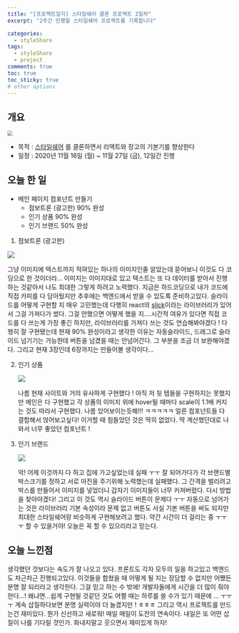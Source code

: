 ```yaml
---
title: "[프로젝트일지] 스타일쉐어 클론 프로젝트 2일차"
excerpt: "2주간 진행할 스타일쉐어 프로젝트를 기록합니다"

categories:
  - styleShare
tags:
  - styleShare
  - project
comments: true
toc: true
toc_sticky: true
# other options
---
```


## 개요

<img src="https://i.ibb.co/h2xWRXL/2020-11-16-6-27-04.png" style="zoom:67%;" />

- 목적 : [스타일쉐어](https://www.styleshare.kr/) 를 클론하면서 리액트와 장고의 기본기를 향상한다
- 일정 : 2020년 11월 16일 (월) ~ 11월 27일 (금), 12일간 진행

## 오늘 한 일

- 메인 페이지 컴포넌트 만들기
  - 점보트론 (광고판) 90% 완성
  - 인기 상품 90% 완성
  - 인기 브랜드 50% 완성



1. 점보트론 (광고판)
   
<img src="https://i.ibb.co/HTQ8c0c/ezgif-com-gif-maker.gif" />
   

   
   그냥 이미지에 텍스트까지 적혀있는 하나의 이미지인줄 알았는데 뜯어보니 이것도 다 코딩으로 한 것이더라... 이미지는 이미지대로 있고 텍스트는 또 다 데이터를 받아서 진행하는 것같아서 나도 최대한 그렇게 하려고 노력했다. 지금은 하드코딩으로 내가 코드에 직접 카피를 다 담아뒀지만 추후에는 백엔드에서 받을 수 있도록 준비하고있다. 슬라이드를 어떻게 구현할 지 매우 고민했는데 다행히 react의 [slick](https://react-slick.neostack.com/)이라는 라이브러리가 있어서 그걸 가져다가 썼다. 그걸 안했으면 어떻게 했을 지....시간적 여유가 있다면 직접 코드를 다 쓰는게 가장 좋긴 하지만, 라이브러리를 가져다 쓰는 것도 연습해봐야겠다 ! 다행히 잘 구현됐는데 현재 90% 완성이라고 생각한 이유는 자동슬라이드, 드래그로 슬라이드 넘기기는 가능한데 버튼을 넘겼을 때는 안넘어간다. 그 부분을 조금 더 보완해야겠다. 그리고 현재 3장인데 6장까지는 만들어볼 생각이다...
   
2. 인기 상품 

   <img src="https://i.ibb.co/pyRkcs9/2020-11-18-9-40-33.png" />

   나름 현재 사이트와 거의 유사하게 구현했다 ! 아직 저 뒷 탭들을 구현하지는 못했지만 메인은 다 구현했고 각 상품의 이미지 위에 hover될 때마다 scale이 1.1배 커지는 것도 따라서 구현했다. 나름 있어보이는듯해!!! ㅋㅋㅋㅋㅋ 얼른 컴포넌트들 다 결합해서 얹어보고싶다! 이거할 때 힘들었던 것은 딱히 없었다. 딱 계산했던대로 나와서 너무 좋았던 컴포넌트 !

3. 인기 브랜드

   <img src="https://i.ibb.co/4Jh2ZQF/2020-11-18-9-46-09.png"/>

   악! 어제 이것까지 다 하고 집에 가고싶었는데 실패 ㅜㅜ 잘 되어가다가 각 브랜드별 박스크기를 정하고 서로 마진을 주기위해 노력했는데 실패했다. 그 간격을 벌리려고 박스를 만들어서 이미지를 넣었더니 갑자기 이미지들이 너무 커져버렸다. 다시 방법을 찾아야겠다! 그리고 이 것도 역시 슬라이드 버튼이 문제다 ㅜㅜ 자동으로 넘어가는 것은 라이브러리 기본 속성이라 문제 없고 버튼도 사실 기본 버튼을 써도 되지만 최대한 스타일쉐어랑 비슷하게 구현해보려고 했다. 약간 시간이 더 걸리는 중 ㅜㅜㅜ 할 수 있을거야! 오늘은 꼭 할 수 있으리라고 믿는다. 



## 오늘 느낀점

생각했던 것보다는 속도가 잘 나오고 있다. 프론트도 각자 모두의 일을 하고있고 백엔드도 차근차근 진행되고있다. 이것들을 합쳤을 때 어떻게 될 지는 장담할 수 없지만 어쨌든 분명 잘 되리라고 생각한다. 그걸 믿고 하는 수 밖에! 개발자들에게 시간을 더 많이 줘야한다...! 왜냐면...쉽게 구현될 것같던 것도 어쩔 때는 하루를 쓸 수가 있기 때문에 ... ㅜㅜㅜ 계속 삽질하다보면 분명 실력이야 더 늘겠지만 ! ㅎㅎㅎ 그리고 역시 프로젝트를 만드는건 재미있다. 뭔가 신선하고 새로워! 매일 매일이 도전의 연속이다. 내일은 또 어떤 삽질이 나를 기다릴 것인가. 화내지말고 웃으면서 재미있게 하자!